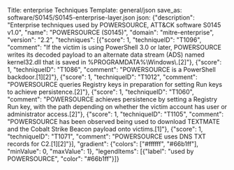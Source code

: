 Title: enterprise Techniques
Template: general/json
save_as: software/S0145/S0145-enterprise-layer.json
json: {"description": "Enterprise techniques used by POWERSOURCE, ATT&CK software S0145 v1.0", "name": "POWERSOURCE (S0145)", "domain": "mitre-enterprise", "version": "2.2", "techniques": [{"score": 1, "techniqueID": "T1096", "comment": "If the victim is using PowerShell 3.0 or later, POWERSOURCE writes its decoded payload to an alternate data stream (ADS) named kernel32.dll that is saved in %PROGRAMDATA%\\Windows\\.[2]"}, {"score": 1, "techniqueID": "T1086", "comment": "POWERSOURCE is a PowerShell backdoor.[1][2]"}, {"score": 1, "techniqueID": "T1012", "comment": "POWERSOURCE queries Registry keys in preparation for setting Run keys to achieve persistence.[2]"}, {"score": 1, "techniqueID": "T1060", "comment": "POWERSOURCE achieves persistence by setting a Registry Run key, with the path depending on whether the victim account has user or administrator access.[2]"}, {"score": 1, "techniqueID": "T1105", "comment": "POWERSOURCE has been observed being used to download TEXTMATE and the Cobalt Strike Beacon payload onto victims.[1]"}, {"score": 1, "techniqueID": "T1071", "comment": "POWERSOURCE uses DNS TXT records for C2.[1][2]"}], "gradient": {"colors": ["#ffffff", "#66b1ff"], "minValue": 0, "maxValue": 1}, "legendItems": [{"label": "used by POWERSOURCE", "color": "#66b1ff"}]}